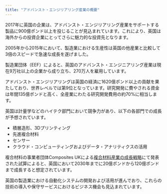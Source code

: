 ```yaml
---
title: "アドバンスト・エンジリアリング産業の概要"
---
```


2017年に英国の企業は、アドバンスト・エンジリアリング産業をサポートする製品に900億ポンド以上を投じることが見込まれています。これにより、英国は海外からの投資企業にとってさらに魅力的な投資先となります。

2005年から2015年において、製造業における生産性は英国の他産業と比較して3倍のスピードで急速な成長を遂げました。

製造業団体（EEF）によると、英国のアドバンスト・エンジニアリング産業は現在9万社以上の企業から成り立ち、270万人を雇用しています。

アドバンスト・エンジリアリングは英国の経済に1620億ポンド以上の貢献を果たしており、世界レベルでは第9位となっています。研究開発に費やされる資金は年間135億ポンドと高く、全産業にわたる研究開発費用の約70%に相当します。

英国は計量学などのハイテク部門において競争力があり、以下の各部門での成長が予想されています。

- 積層造形、3Dプリンティング
- 先進複合材料
- センサー
- クラウド・コンピューティングおよびデータ・アナリティクスの活用

複合材料の事業者団体Composites UKによる[複合材料産業の成長戦略](https://compositesuk.co.uk/system/files/documents/Strategy%20final%20version_1.pdf)にて発表された試算によると、英国において2030年までに20億ポンドから120億ポンドまで成長すると想定されています。

英国の製造業における自動化システムの開発および活用が進んでおり、これらの技術の導入や保守サービスにおけるビジネス機会も見込まれています。